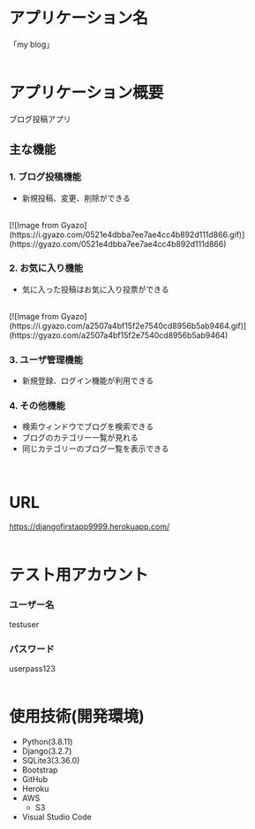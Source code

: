 # アプリケーション名
「my blog」
<br />
<br />

# アプリケーション概要
ブログ投稿アプリ
## 主な機能
### 1. ブログ投稿機能
- 新規投稿、変更、削除ができる
<br />
[![Image from Gyazo](https://i.gyazo.com/0521e4dbba7ee7ae4cc4b892d111d866.gif)](https://gyazo.com/0521e4dbba7ee7ae4cc4b892d111d866)

### 2. お気に入り機能
- 気に入った投稿はお気に入り投票ができる
<br />
[![Image from Gyazo](https://i.gyazo.com/a2507a4bf15f2e7540cd8956b5ab9464.gif)](https://gyazo.com/a2507a4bf15f2e7540cd8956b5ab9464)

### 3. ユーザ管理機能
- 新規登録、ログイン機能が利用できる

### 4. その他機能
- 検索ウィンドウでブログを検索できる
- ブログのカテゴリー一覧が見れる
- 同じカテゴリーのブログ一覧を表示できる
<br />

# URL
https://djangofirstapp9999.herokuapp.com/
<br />
<br />

# テスト用アカウント
### ユーザー名
  testuser
### パスワード
  userpass123
<br />
<br />


# 使用技術(開発環境)
- Python(3.8.11)
- Django(3.2.7)
- SQLite3(3.36.0)
- Bootstrap
- GitHub
- Heroku
- AWS
  - S3
- Visual Studio Code
<br />




